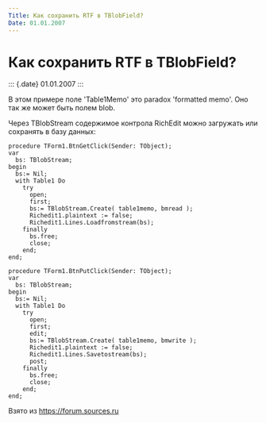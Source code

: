 ```yaml
---
Title: Как сохранить RTF в TBlobField?
Date: 01.01.2007
---
```



Как сохранить RTF в TBlobField?
===============================

::: {.date}
01.01.2007
:::

В этом примере поле \'Table1Memo\' это paradox \'formatted memo\'. Оно
так же может быть полем blob.

Через TBlobStream содержимое контрола RichEdit можно загружать или
сохранять в базу данных:

    procedure TForm1.BtnGetClick(Sender: TObject); 
    var 
      bs: TBlobStream; 
    begin 
      bs:= Nil; 
      with Table1 Do 
        try 
          open; 
          first; 
          bs:= TBlobStream.Create( table1memo, bmread ); 
          Richedit1.plaintext := false; 
          Richedit1.Lines.Loadfromstream(bs); 
        finally 
          bs.free; 
          close; 
        end; 
    end; 
     
    procedure TForm1.BtnPutClick(Sender: TObject); 
    var 
      bs: TBlobStream; 
    begin 
      bs:= Nil; 
      with Table1 Do 
        try 
          open; 
          first; 
          edit; 
          bs:= TBlobStream.Create( table1memo, bmwrite ); 
          Richedit1.plaintext := false; 
          Richedit1.Lines.Savetostream(bs); 
          post; 
        finally 
          bs.free; 
          close; 
        end; 
    end;

Взято из <https://forum.sources.ru>
